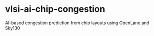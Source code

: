 # vlsi-ai-chip-congestion
AI-based congestion prediction from chip layouts using OpenLane and Sky130
